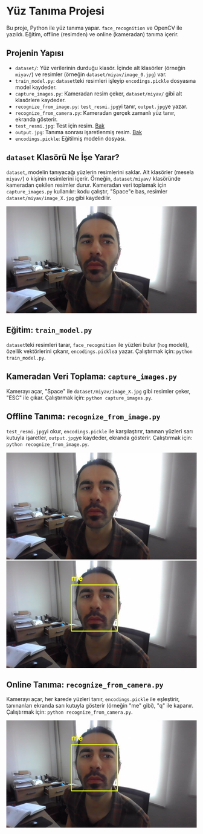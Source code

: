 # Yüz Tanıma Projesi

Bu proje, Python ile yüz tanıma yapar. `face_recognition` ve OpenCV ile yazıldı. Eğitim, offline (resimden) ve online (kameradan) tanıma içerir.

## Projenin Yapısı
- `dataset/`: Yüz verilerinin durduğu klasör. İçinde alt klasörler (örneğin `miyav/`) ve resimler (örneğin `dataset/miyav/image_0.jpg`) var.
- `train_model.py`: `dataset`teki resimleri işleyip `encodings.pickle` dosyasına model kaydeder.
- `capture_images.py`: Kameradan resim çeker, `dataset/miyav/` gibi alt klasörlere kaydeder.
- `recognize_from_image.py`: `test_resmi.jpg`yi tanır, `output.jpg`ye yazar.
- `recognize_from_camera.py`: Kameradan gerçek zamanlı yüz tanır, ekranda gösterir.
- `test_resmi.jpg`: Test için resim. [Bak](https://github.com/CelciusZ/_train_face_reg/blob/master/test_resmi.jpg)
- `output.jpg`: Tanıma sonrası işaretlenmiş resim. [Bak](https://github.com/CelciusZ/_train_face_reg/blob/master/output.jpg)
- `encodings.pickle`: Eğitilmiş modelin dosyası.

## `dataset` Klasörü Ne İşe Yarar?
`dataset`, modelin tanıyacağı yüzlerin resimlerini saklar. Alt klasörler (mesela `miyav/`) o kişinin resimlerini içerir. Örneğin, `dataset/miyav/` klasöründe kameradan çekilen resimler durur. Kameradan veri toplamak için `capture_images.py` kullanılır: kodu çalıştır, "Space"e bas, resimler `dataset/miyav/image_X.jpg` gibi kaydedilir.

![Dataset Örneği](https://github.com/CelciusZ/_train_face_reg/blob/master/test_resmi.jpg)

## Eğitim: `train_model.py`
`dataset`teki resimleri tarar, `face_recognition` ile yüzleri bulur (`hog` modeli), özellik vektörlerini çıkarır, `encodings.pickle`a yazar. Çalıştırmak için: `python train_model.py`.

## Kameradan Veri Toplama: `capture_images.py`
Kamerayı açar, "Space" ile `dataset/miyav/image_X.jpg` gibi resimler çeker, "ESC" ile çıkar. Çalıştırmak için: `python capture_images.py`.

## Offline Tanıma: `recognize_from_image.py`
`test_resmi.jpg`yi okur, `encodings.pickle` ile karşılaştırır, tanınan yüzleri sarı kutuyla işaretler, `output.jpg`ye kaydeder, ekranda gösterir. Çalıştırmak için: `python recognize_from_image.py`.

![Test Resmi](https://github.com/CelciusZ/_train_face_reg/blob/master/test_resmi.jpg)
![Çıktı Resmi](https://github.com/CelciusZ/_train_face_reg/blob/master/output.jpg)

## Online Tanıma: `recognize_from_camera.py`
Kamerayı açar, her karede yüzleri tanır, `encodings.pickle` ile eşleştirir, tanınanları ekranda sarı kutuyla gösterir (örneğin "me" gibi), "q" ile kapanır. Çalıştırmak için: `python recognize_from_camera.py`.

![Online Tanıma Örneği](https://github.com/CelciusZ/_train_face_reg/blob/master/output.jpg)